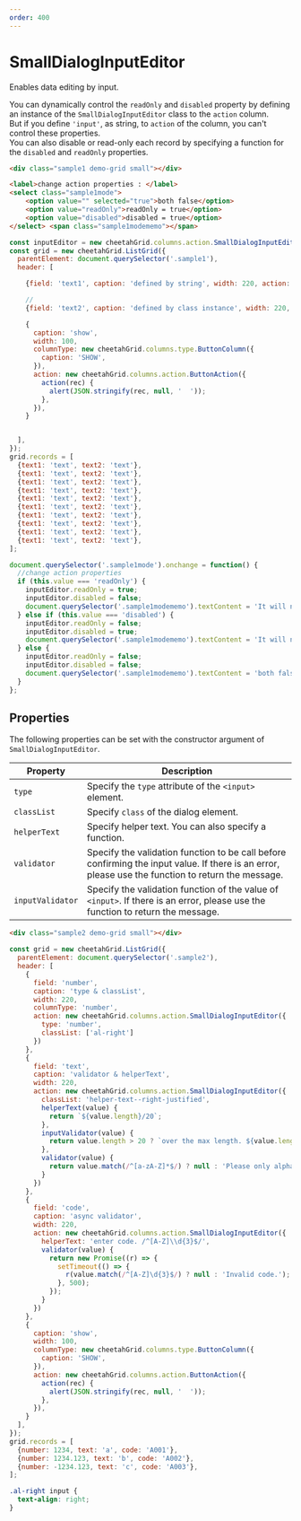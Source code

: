 ```yaml
---
order: 400
---
```


# SmallDialogInputEditor

Enables data editing by input.

You can dynamically control the `readOnly` and `disabled` property by defining an instance of the `SmallDialogInputEditor` class to the `action` column.  
But if you define `'input'`, as string, to `action` of the column, you can't control these properties.  
You can also disable or read-only each record by specifying a function for the `disabled` and `readOnly` properties.  

<code-preview>

```html
<div class="sample1 demo-grid small"></div>

<label>change action properties : </label>
<select class="sample1mode">
    <option value="" selected="true">both false</option>
    <option value="readOnly">readOnly = true</option>
    <option value="disabled">disabled = true</option>
</select> <span class="sample1modememo"></span>
```

```js
const inputEditor = new cheetahGrid.columns.action.SmallDialogInputEditor();
const grid = new cheetahGrid.ListGrid({
  parentElement: document.querySelector('.sample1'),
  header: [

    {field: 'text1', caption: 'defined by string', width: 220, action: 'input'},

    //
    {field: 'text2', caption: 'defined by class instance', width: 220, action: inputEditor},

    {
      caption: 'show',
      width: 100,
      columnType: new cheetahGrid.columns.type.ButtonColumn({
        caption: 'SHOW',
      }),
      action: new cheetahGrid.columns.action.ButtonAction({
        action(rec) {
          alert(JSON.stringify(rec, null, '  '));
        },
      }),
    }


  ],
});
grid.records = [
  {text1: 'text', text2: 'text'},
  {text1: 'text', text2: 'text'},
  {text1: 'text', text2: 'text'},
  {text1: 'text', text2: 'text'},
  {text1: 'text', text2: 'text'},
  {text1: 'text', text2: 'text'},
  {text1: 'text', text2: 'text'},
  {text1: 'text', text2: 'text'},
  {text1: 'text', text2: 'text'},
  {text1: 'text', text2: 'text'},
];

document.querySelector('.sample1mode').onchange = function() {
  //change action properties
  if (this.value === 'readOnly') {
    inputEditor.readOnly = true;
    inputEditor.disabled = false;
    document.querySelector('.sample1modememo').textContent = 'It will not toggle';
  } else if (this.value === 'disabled') {
    inputEditor.readOnly = false;
    inputEditor.disabled = true;
    document.querySelector('.sample1modememo').textContent = 'It will not toggle and does not respond when hovering the mouse';
  } else {
    inputEditor.readOnly = false;
    inputEditor.disabled = false;
    document.querySelector('.sample1modememo').textContent = 'both false';
  }
};
```

</code-preview>

## Properties

The following properties can be set with the constructor argument of `SmallDialogInputEditor`.

| Property         | Description                                                                                                                                        |
| ---------------- | -------------------------------------------------------------------------------------------------------------------------------------------------- |
| `type`           | Specify the `type` attribute of the `<input>` element.                                                                                             |
| `classList`      | Specify `class` of the dialog element.                                                                                                             |
| `helperText`     | Specify helper text. You can also specify a function.                                                                                              |
| `validator`      | Specify the validation function to be call before confirming the input value. If there is an error, please use the function to return the message. |
| `inputValidator` | Specify the validation function of the value of `<input>`. If there is an error, please use the function to return the message.                    |

<code-preview>

```html
<div class="sample2 demo-grid small"></div>
```

```js
const grid = new cheetahGrid.ListGrid({
  parentElement: document.querySelector('.sample2'),
  header: [
    {
      field: 'number',
      caption: 'type & classList',
      width: 220,
      columnType: 'number',
      action: new cheetahGrid.columns.action.SmallDialogInputEditor({
        type: 'number',
        classList: ['al-right']
      })
    },
    {
      field: 'text',
      caption: 'validator & helperText',
      width: 220,
      action: new cheetahGrid.columns.action.SmallDialogInputEditor({
        classList: 'helper-text--right-justified',
        helperText(value) {
          return `${value.length}/20`;
        },
        inputValidator(value) {
          return value.length > 20 ? `over the max length. ${value.length}` : null;
        },
        validator(value) {
          return value.match(/^[a-zA-Z]*$/) ? null : 'Please only alphabet.';
        }
      })
    },
    {
      field: 'code',
      caption: 'async validator',
      width: 220,
      action: new cheetahGrid.columns.action.SmallDialogInputEditor({
        helperText: 'enter code. /^[A-Z]\\d{3}$/',
        validator(value) {
          return new Promise((r) => {
            setTimeout(() => {
              r(value.match(/^[A-Z]\d{3}$/) ? null : 'Invalid code.');
            }, 500);
          });
        }
      })
    },
    {
      caption: 'show',
      width: 100,
      columnType: new cheetahGrid.columns.type.ButtonColumn({
        caption: 'SHOW',
      }),
      action: new cheetahGrid.columns.action.ButtonAction({
        action(rec) {
          alert(JSON.stringify(rec, null, '  '));
        },
      }),
    }
  ],
});
grid.records = [
  {number: 1234, text: 'a', code: 'A001'},
  {number: 1234.123, text: 'b', code: 'A002'},
  {number: -1234.123, text: 'c', code: 'A003'},
];
```

```css
.al-right input {
  text-align: right;
}
```

</code-preview>

<style scoped>.code-preview >>> .al-right input { text-align: right; }</style>
